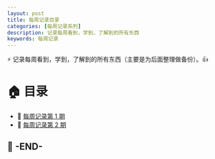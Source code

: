 ```yaml
---
layout: post
title: 每周记录目录
categories: [每周记录系列]
description: 记录每周看到，学到，了解到的所有东西
keywords: 每周记录
---
```


:zap: 记录每周看到，学到，了解到的所有东西（主要是为后面整理做备份）。:thumbsup:

# :house: 目录

* :link: [每周记录第 1 期](/2018/05/07/weekly-issue-1/)
* :link: [每周记录第 2 期](/2018/05/07/weekly-issue-2/)


:beer: -END-
---